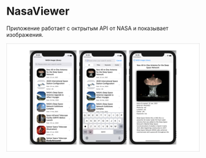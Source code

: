 # NasaViewer

Приложение работает с октрытым API от NASA и показывает изображения.

![alt text](NasaViewer.png "Описание будет тут")​
